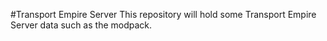 #Transport Empire Server
This repository will hold some Transport Empire Server data such as the modpack.